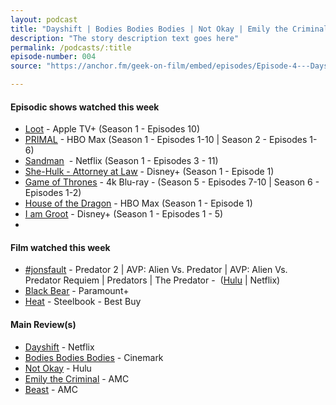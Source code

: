 ```yaml
---
layout: podcast
title: "Dayshift | Bodies Bodies Bodies | Not Okay | Emily the Criminal | Beast"
description: "The story description text goes here"
permalink: /podcasts/:title
episode-number: 004
source: "https://anchor.fm/geek-on-film/embed/episodes/Episode-4---Dayshift--Bodies-Bodies-Bodies--Not-Okay--Emily-the-Criminal--Beast-82222-e1mruop"

---
```

<h4><strong>Episodic shows watched this week</strong></h4>
<ul>
  <li><a href="https://tv.apple.com/us/show/loot/umc.cmc.5erbujil1mpazuerhr1udnk45?ign-itscg=MC_20000&amp;ign-itsct=atvp_brand_omd&amp;mttn3pid=Google%20AdWords&amp;mttnagencyid=a5e&amp;mttncc=US&amp;mttnsiteid=143238&amp;mttnsubad=OUS2019956_1-615951622734-c&amp;mttnsubkw=140914910087__Au8ZGkAx_&amp;mttnsubplmnt="><u>Loot</u></a> - Apple TV+ (Season 1 - Episodes 10)</li>
  <li><a href="https://www.hbomax.com/series/urn:hbo:series:GXk8fHwihoY7CZgEAACkr"><u>PRIMAL</u></a> - HBO Max (Season 1 - Episodes 1-10 | Season 2 - Episodes 1-6)</li>
  <li><a href="https://www.netflix.com/title/81150303"><u>Sandman</u></a> &nbsp;- Netflix (Season 1 - Episodes 3 - 11)</li>
  <li><a href="https://disneyplusoriginals.disney.com/show/she-hulk"><u>She-Hulk - Attorney at Law</u></a> - Disney+ (Season 1 - Episode 1)</li>
  <li><a href="https://amzn.to/3pGBCpv"><u>Game of Thrones</u></a> - 4k Blu-ray - (Season 5 - Episodes 7-10 | Season 6 - Episodes 1-2)</li>
  <li><a href="https://www.hbomax.com/series/urn:hbo:series:GYsYeoAxKH8LCwgEAAAOR"><u>House of the Dragon</u></a> - HBO Max (Season 1 - Episode 1)</li>
  <li><a href="https://disneyplusoriginals.disney.com/show/i-am-groot"><u>I am Groot</u></a> - Disney+ (Season 1 - Episodes 1 - 5)</li>
  <li><br></li>
</ul>
<h4><strong>Film watched this week</strong></h4>
<ul>
  <li><a href="https://letterboxd.com/robbiethegeek/list/jons-fault/">#jonsfault</a> - Predator 2 | AVP: Alien Vs. Predator | AVP: Alien Vs. Predator Requiem | Predators | The Predator - &nbsp;(<a href="https://www.hulu.com/movie/predator-2-9d6f9c88-3a8e-4e5a-85b8-f7cf01827f43?tab=the%20predator%20films"><u>Hulu</u></a> | Netflix)</li>
  <li><a href="https://www.paramountplus.com/movies/video/pTxNtbpfvJO_TVzplZ7XRjNKDksGxYaX/"><u>Black Bear</u></a> - Paramount+</li>
  <li><a href="https://amzn.to/3dRFjFZ"><u>Heat</u></a> - Steelbook - Best Buy</li>
</ul>
<h4><strong>Main Review(s)</strong></h4>
<ul>
  <li><a href="https://www.netflix.com/title/81186049"><u>Dayshift</u></a> - Netflix</li>
  <li><a href="https://amzn.to/3wnWtSb"><u>Bodies Bodies Bodies</u></a> - Cinemark</li>
  <li><a href="https://www.hulu.com/movie/not-okay-4d60a861-5042-4d9e-b5a1-c37b738156af"><u>Not Okay</u></a> - Hulu</li>
  <li><a href="https://www.emilythecriminal.com/"><u>Emily the Criminal</u></a> - AMC</li>
  <li><a href="https://www.beastmovie.com/"><u>Beast</u></a> - AMC</li>
</ul>